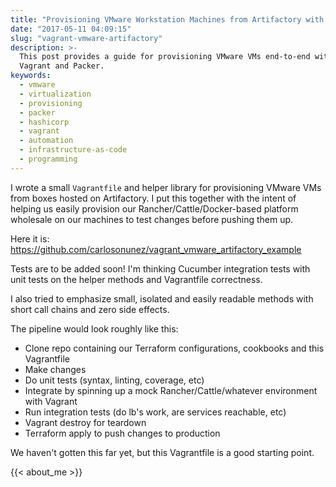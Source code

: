 ```yaml
---
title: "Provisioning VMware Workstation Machines from Artifactory with Vagrant"
date: "2017-05-11 04:09:15"
slug: "vagrant-vmware-artifactory"
description: >-
  This post provides a guide for provisioning VMware VMs end-to-end with
  Vagrant and Packer.
keywords:
  - vmware
  - virtualization
  - provisioning
  - packer
  - hashicorp
  - vagrant
  - automation
  - infrastructure-as-code
  - programming
---
```


I wrote a small `Vagrantfile` and helper library for provisioning VMware VMs from boxes hosted on Artifactory. I put this together with the intent of helping us easily provision our Rancher/Cattle/Docker-based platform wholesale on our machines to test changes before pushing them up.

Here it is: https://github.com/carlosonunez/vagrant_vmware_artifactory_example

Tests are to be added soon! I'm thinking Cucumber integration tests with unit tests on the helper methods and Vagrantfile correctness.<!--more-->

I also tried to emphasize small, isolated and easily readable methods with short call chains and zero side effects.

The pipeline would look roughly like this:

* Clone repo containing our Terraform configurations, cookbooks and this Vagrantfile
* Make changes
* Do unit tests (syntax, linting, coverage, etc)
* Integrate by spinning up a mock Rancher/Cattle/whatever environment with Vagrant
* Run integration tests (do lb's work, are services reachable, etc)
* Vagrant destroy for teardown
* Terraform apply to push changes to production

We haven't gotten this far yet, but this Vagrantfile is a good starting point.

{{< about_me >}}

